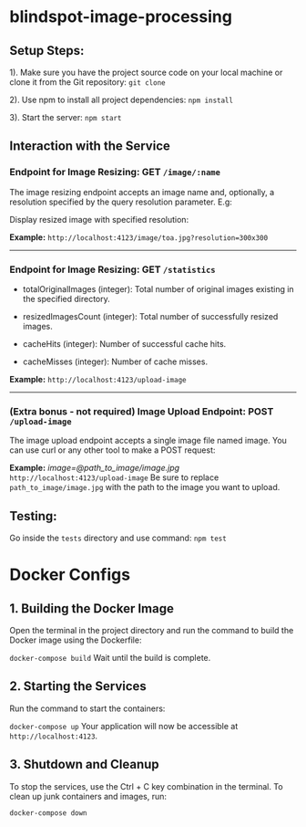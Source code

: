 # blindspot-image-processing

## Setup Steps:

1). Make sure you have the project source code on your local machine or clone it from the Git repository: `git clone`

2). Use npm to install all project dependencies: `npm install`

3). Start the server: `npm start`



## Interaction with the Service


### **Endpoint for Image Resizing:** **GET** `/image/:name`

The image resizing endpoint accepts an image name and, optionally, a resolution specified by the query resolution parameter. E.g:

Display resized image with specified resolution:

**Example:** `http://localhost:4123/image/toa.jpg?resolution=300x300`

______

### **Endpoint for Image Resizing:** **GET** `/statistics`

- totalOriginalImages (integer): Total number of original images existing in the specified directory.

- resizedImagesCount (integer): Total number of successfully resized images.

- cacheHits (integer): Number of successful cache hits.

- cacheMisses (integer): Number of cache misses.

**Example:** `http://localhost:4123/upload-image`
_____________

### **(Extra bonus - not required) Image Upload Endpoint:** **POST** `/upload-image`

The image upload endpoint accepts a single image file named image. You can use curl or any other tool to make a POST request:


**Example:**  _image=@path_to_image/image.jpg_ `http://localhost:4123/upload-image`
Be sure to replace `path_to_image/image.jpg` with the path to the image you want to upload.



## Testing:

Go inside the `tests` directory and use command: `npm test`


# Docker Configs

## 1. Building the Docker Image
Open the terminal in the project directory and run the command to build the Docker image using the Dockerfile:

`docker-compose build`
Wait until the build is complete.

## 2. Starting the Services
Run the command to start the containers:

`docker-compose up`
Your application will now be accessible at `http://localhost:4123`.

## 3. Shutdown and Cleanup
To stop the services, use the Ctrl + C key combination in the terminal. To clean up junk containers and images, run:

`docker-compose down`

